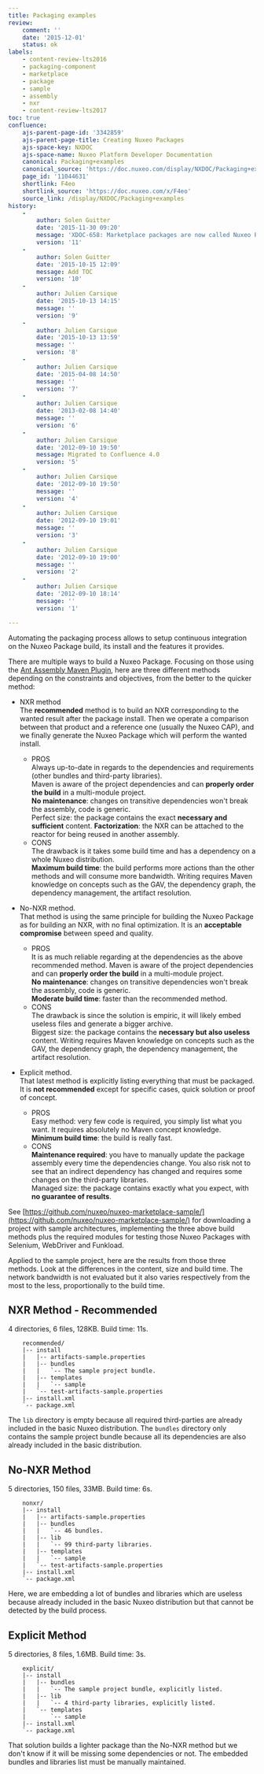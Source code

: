 ```yaml
---
title: Packaging examples
review:
    comment: ''
    date: '2015-12-01'
    status: ok
labels:
    - content-review-lts2016
    - packaging-component
    - marketplace
    - package
    - sample
    - assembly
    - nxr
    - content-review-lts2017
toc: true
confluence:
    ajs-parent-page-id: '3342859'
    ajs-parent-page-title: Creating Nuxeo Packages
    ajs-space-key: NXDOC
    ajs-space-name: Nuxeo Platform Developer Documentation
    canonical: Packaging+examples
    canonical_source: 'https://doc.nuxeo.com/display/NXDOC/Packaging+examples'
    page_id: '11044631'
    shortlink: F4eo
    shortlink_source: 'https://doc.nuxeo.com/x/F4eo'
    source_link: /display/NXDOC/Packaging+examples
history:
    - 
        author: Solen Guitter
        date: '2015-11-30 09:20'
        message: 'XDOC-658: Marketplace packages are now called Nuxeo Package'
        version: '11'
    - 
        author: Solen Guitter
        date: '2015-10-15 12:09'
        message: Add TOC
        version: '10'
    - 
        author: Julien Carsique
        date: '2015-10-13 14:15'
        message: ''
        version: '9'
    - 
        author: Julien Carsique
        date: '2015-10-13 13:59'
        message: ''
        version: '8'
    - 
        author: Julien Carsique
        date: '2015-04-08 14:50'
        message: ''
        version: '7'
    - 
        author: Julien Carsique
        date: '2013-02-08 14:40'
        message: ''
        version: '6'
    - 
        author: Julien Carsique
        date: '2012-09-10 19:50'
        message: Migrated to Confluence 4.0
        version: '5'
    - 
        author: Julien Carsique
        date: '2012-09-10 19:50'
        message: ''
        version: '4'
    - 
        author: Julien Carsique
        date: '2012-09-10 19:01'
        message: ''
        version: '3'
    - 
        author: Julien Carsique
        date: '2012-09-10 19:00'
        message: ''
        version: '2'
    - 
        author: Julien Carsique
        date: '2012-09-10 18:14'
        message: ''
        version: '1'

---
```

Automating the packaging process allows to setup continuous integration on the Nuxeo Package build, its install and the features it provides.

There are multiple ways to build a Nuxeo Package. Focusing on those using the [Ant Assembly Maven Plugin](https://github.com/nuxeo/ant-assembly-maven-plugin), here are three different methods depending on the constraints and objectives, from the better to the quicker method:

*   NXR method<br/>
    The **recommended** method is to build an NXR corresponding to the wanted result after the package install. Then we operate a comparison between that product and a reference one (usually the Nuxeo CAP), and we finally generate the Nuxeo Package which will perform the wanted install.

    *   PROS<br/>
        Always up-to-date in regards to the dependencies and requirements (other bundles and third-party libraries).<br/>
        Maven is aware of the project dependencies and can **properly order the build** in a multi-module project.<br/>
        **No maintenance**: changes on transitive dependencies won't break the assembly, code is generic.<br/>
        Perfect size: the package contains the exact **necessary and sufficient** content.
        **Factorization**: the NXR can be attached to the reactor for being reused in another assembly.
    *   CONS<br/>
        The drawback is it takes some build time and has a dependency on a whole Nuxeo distribution.<br/>
        **Maximum build time**: the build performs more actions than the other methods and will consume more bandwidth.
        Writing requires Maven knowledge on concepts such as the GAV, the dependency graph, the dependency management, the artifact resolution.
*   No-NXR method.<br/>
    That method is using the same principle for building the Nuxeo Package as for building an NXR, with no final optimization. It is an **acceptable compromise** between speed and quality.

    *   PROS<br/>
        It is as much reliable regarding at the dependencies as the above recommended method.
        Maven is aware of the project dependencies and can **properly order the build** in a multi-module project.<br/>
        **No maintenance**: changes on transitive dependencies won't break the assembly, code is generic.<br/>
        **Moderate build time**: faster than the recommended method.
    *   CONS<br/>
        The drawback is since the solution is empiric, it will likely embed useless files and generate a bigger archive.<br/>
        Biggest size: the package contains the **necessary but also useless** content.
        Writing requires Maven knowledge on concepts such as the GAV, the dependency graph, the dependency management, the artifact resolution.
*   Explicit method.<br/>
    That latest method is explicitly listing everything that must be packaged. It is **not recommended** except for specific cases, quick solution or proof of concept.

    *   PROS<br/>
        Easy method: very few code is required, you simply list what you want. It requires absolutely no Maven concept knowledge.<br/>
        **Minimum build time**: the build is really fast.
    *   CONS<br/>
        **Maintenance required**: you have to manually update the package assembly every time the dependencies change.
        You also risk not to see that an indirect dependency has changed and requires some changes on the third-party libraries.<br/>
        Managed size: the package contains exactly what you expect, with **no guarantee of results**.

See [https://github.com/nuxeo/nuxeo-marketplace-sample/](https://github.com/nuxeo/nuxeo-marketplace-sample/) for downloading a project with sample architectures, implementing the three above build methods plus the required modules for testing those Nuxeo Packages with Selenium, WebDriver and Funkload.

Applied to the sample project, here are the results from those three methods. Look at the differences in the content, size and build time. The network bandwidth is not evaluated but it also varies respectively from the most to the less, proportionally to the build time.

## NXR Method - Recommended

4 directories, 6 files, 128KB. Build time: 11s.

```
    recommended/
    |-- install
    |   |-- artifacts-sample.properties
    |   |-- bundles
    |   |   `-- The sample project bundle.
    |   |-- templates
    |   |   `-- sample
    |   `-- test-artifacts-sample.properties
    |-- install.xml
    `-- package.xml
```

The `lib`&nbsp;directory is empty because all required third-parties are already included in the basic Nuxeo distribution. The `bundles` directory only contains the sample project bundle because all its dependencies are also already included in the basic distribution.

## No-NXR Method

5 directories, 150 files, 33MB. Build time: 6s.

```
    nonxr/
    |-- install
    |   |-- artifacts-sample.properties
    |   |-- bundles
    |   |   `-- 46 bundles.
    |   |-- lib
    |   |   `-- 99 third-party libraries.
    |   |-- templates
    |   |   `-- sample
    |   `-- test-artifacts-sample.properties
    |-- install.xml
    `-- package.xml
```

Here, we are embedding a lot of bundles and libraries which are useless because already included in the basic Nuxeo distribution but that cannot be detected by the build process.

## Explicit Method

5 directories, 8 files, 1.6MB. Build time: 3s.

```
    explicit/
    |-- install
    |   |-- bundles
    |   |   `-- The sample project bundle, explicitly listed.
    |   |-- lib
    |   |   `-- 4 third-party libraries, explicitly listed.
    |   `-- templates
    |       `-- sample
    |-- install.xml
    `-- package.xml
```

That solution builds a lighter package than the No-NXR method but we don't know if it will be missing some dependencies or not. The embedded bundles and libraries list must be manually maintained.
